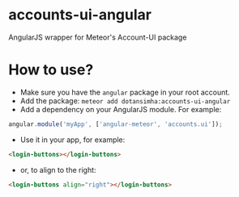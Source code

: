 # accounts-ui-angular
AngularJS wrapper for Meteor's Account-UI package

# How to use?
- Make sure you have the `angular` package in your root account.
- Add the package:
`meteor add dotansimha:accounts-ui-angular`
- Add a dependency on your AngularJS module. For example:
```javascript
angular.module('myApp', ['angular-meteor', 'accounts.ui']);
```

- Use it in your app, for example:
```html
<login-buttons></login-buttons>
```
- or, to align to the right:
```html
<login-buttons align="right"></login-buttons>
```
